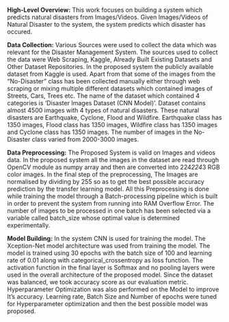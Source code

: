 **High-Level Overview:** This work focuses on building a system which predicts natural disasters from Images/Videos. 
Given Images/Videos of Natural Disaster to the system, the system predicts which disaster has occured.

**Data Collection:** Various Sources were used to collect the data which was relevant for the Disaster Management System.
The sources used to collect the data were Web Scraping, Kaggle, Already Built Existing Datasets and Other Dataset Repositories.
In the proposed system the publicly available dataset from Kaggle is used. Apart from that some of the images from the 
“No-Disaster” class has been collected manually either through web scraping or mixing multiple different datasets which 
contained images of Streets, Cars, Trees etc. The name of the dataset which contained 4 categories is ‘Disaster Images Dataset 
(CNN Model)’. Dataset contains almost 4500 images with 4 types of natural disasters. These natural disasters are Earthquake, 
Cyclone, Flood and Wildfire. Earthquake class has 1350 images, Flood class has 1350 images, Wildfire class has 1350 images 
and Cyclone class has 1350 images. The number of images in the No-Disaster class varied from 2000-3000 images.

**Data Preprocessing:** The Proposed System is valid on Images and videos data. In the proposed system all the images in the
dataset are read through OpenCV module as numpy array and then are converted into 224*224*3 RGB color images. In the final 
step of the preprocessing, The Images are normalised by dividing by 255 so as to get the best possible accuracy prediction by
the transfer learning model. All this Preprocessing is done while training the model through a Batch-processing pipeline which
is built in order to prevent the system from running into RAM Overflow Error. The number of images to be processed in one batch
has been selected via a variable called batch_size whose optimal value is determined experimentally.  
 
**Model Building:** In the system CNN is used for training the model. The Xception-Net model architecture was used from training
the model. The model is trained using 30 epochs with the batch size of 100 and learning rate of 0.01 along with categorical_crossentropy
as loss function. The activation function in the final layer is Softmax and no pooling layers were used in the overall architecture
of the proposed model. Since the dataset was balanced, we took accuracy score as our evaluation metric. Hyperparameter Optimization
was also performed on the Model to improve It’s accuracy. Learning rate, Batch Size and Number of epochs were tuned for Hyperparameter
optimization and then the best possible model was proposed. 
